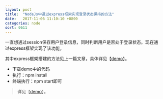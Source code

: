 ```yaml
---
layout: post
title:  "NodeJs中通过express框架实现登录状态保持的方法"
date:   2017-11-06 11:10:10 +0800
categories: node
sort: 0611
---
```


一直想通过session保存用户登录信息，同时判断用户是否处于登录状态。现在通过express框架实现了该功能。

其中express框架搭建的方法见上一篇文章，具体详见【[demo](/widget/nodejs/express_test)】。

- 下载demo中的代码
- 执行：npm install
- 终端执行：npm start即可



> 详见【[demo](/widget/nodejs/express_test)】。